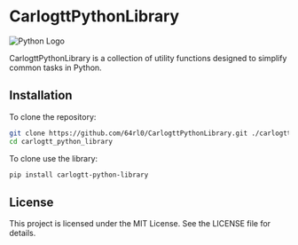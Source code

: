 # CarlogttPythonLibrary

![Python Logo](https://www.python.org/static/community_logos/python-logo.png "Python Logo")

CarlogttPythonLibrary is a collection of utility functions designed to simplify common tasks in Python.


## Installation

To clone the repository:

```bash
git clone https://github.com/64rl0/CarlogttPythonLibrary.git ./carlogtt_python_library
cd carlogtt_python_library
```

To clone use the library:

```bash
pip install carlogtt-python-library
```

## License

This project is licensed under the MIT License. See the LICENSE file for details.
